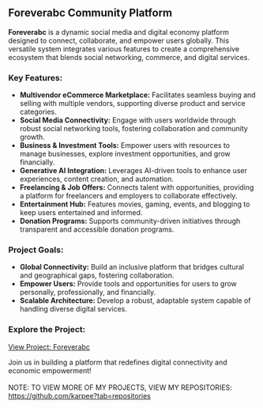 ## Foreverabc Community Platform  

**Foreverabc** is a dynamic social media and digital economy platform designed to connect, collaborate, and empower users globally. This versatile system integrates various features to create a comprehensive ecosystem that blends social networking, commerce, and digital services.  

### Key Features:  
- **Multivendor eCommerce Marketplace:** Facilitates seamless buying and selling with multiple vendors, supporting diverse product and service categories.  
- **Social Media Connectivity:** Engage with users worldwide through robust social networking tools, fostering collaboration and community growth.  
- **Business & Investment Tools:** Empower users with resources to manage businesses, explore investment opportunities, and grow financially.  
- **Generative AI Integration:** Leverages AI-driven tools to enhance user experiences, content creation, and automation.  
- **Freelancing & Job Offers:** Connects talent with opportunities, providing a platform for freelancers and employers to collaborate effectively.  
- **Entertainment Hub:** Features movies, gaming, events, and blogging to keep users entertained and informed.  
- **Donation Programs:** Supports community-driven initiatives through transparent and accessible donation programs.  

### Project Goals:  
- **Global Connectivity:** Build an inclusive platform that bridges cultural and geographical gaps, fostering collaboration.  
- **Empower Users:** Provide tools and opportunities for users to grow personally, professionally, and financially.  
- **Scalable Architecture:** Develop a robust, adaptable system capable of handling diverse digital services.  

### Explore the Project:  
[View Project: Foreverabc](https://foreverabc.com)  

Join us in building a platform that redefines digital connectivity and economic empowerment!
<br><br>NOTE: TO VIEW MORE OF MY PROJECTS, VIEW MY REPOSITORIES: https://github.com/karpee?tab=repositories
